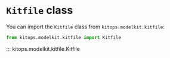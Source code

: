 # `Kitfile` class

You can import the `Kitfile` class from `kitops.modelkit.kitfile`:

```python
from kitops.modelkit.kitfile import Kitfile
```

::: kitops.modelkit.kitfile.Kitfile